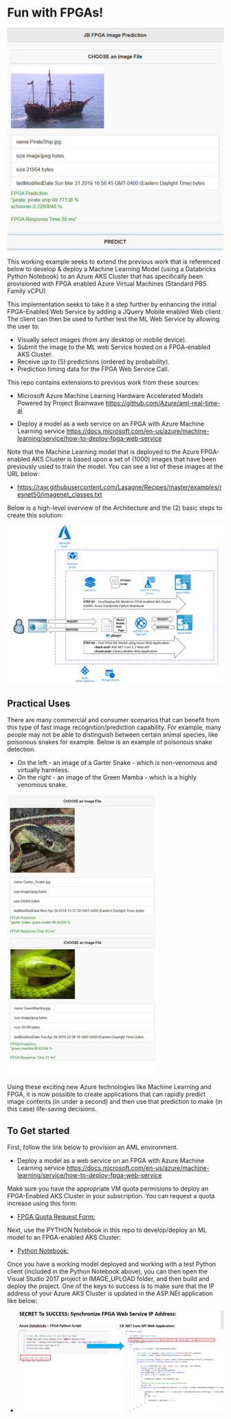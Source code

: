 # Fun with FPGAs!
![Image description](FPGA_Predict_1md.png)

This working example seeks to extend the previous work that is referenced below to develop & deploy a Machine Learning Model (using a Databricks Python Notebook) to an Azure AKS Cluster that has specifically been provisioned with FPGA enabled Azure Virtual Machines (Standard PBS Family vCPU).  

This implementation seeks to take it a step further by enhancing the initial FPGA-Enabled Web Service
by adding a JQuery Mobile enabled Web client. The client can then be used to further test the ML Web Service by allowing the user to:
  * Visually select images (from any desktop or mobile device).
  * Submit the image to the ML web Service hosted on a FPGA-enabled AKS Cluster.
  * Receive up to (5) predictions (ordered by probability).
  * Prediction timing data for the FPGA Web Service Call. 

This repo contains extensions to previous work from these sources:  

 * Microsoft Azure Machine Learning Hardware Accelerated Models Powered by Project Brainwave
   https://github.com/Azure/aml-real-time-ai

 * Deploy a model as a web service on an FPGA with Azure Machine Learning service
   https://docs.microsoft.com/en-us/azure/machine-learning/service/how-to-deploy-fpga-web-service

Note that the Machine Learning model that is deployed to the Azure FPGA-enabled AKS Cluster is based upon a set of (1000) images that have been previously usied to train the model. You can see a list of these images at the URL below:
 * https://raw.githubusercontent.com/Lasagne/Recipes/master/examples/resnet50/imagenet_classes.txt



Below is a high-level overview of the Architecture and the (2) basic steps to create this solution:

![Image description](Architecture.png)

## Practical Uses
There are many commercial and consumer scenarios that can benefit from this type of fast image recognition/prediction capability.
For example, many people may not be able to distinguish between certain animal species, like poisonous snakes for example.
Below is an example of poisonous snake detection. 
 * On the left - an image of a Garter Snake - which is non-venomous and virtually harmless. 
 * On the right - an image of the Green Mamba - which is a highly venomous snake.

![Image description](FPGA_Predict_4_GarterSnake.png) ![Image description](FPGA_Predict_3_GreenMamba.png)

Using these exciting new Azure technologies like Machine Learning and FPGA, it is now possible to create applications that can rapidly predict image contents (in under a second) and then use that prediction to make (in this case) life-saving decisions.  

## To Get started

First, follow the link below to provision an AML environment.

  * Deploy a model as a web service on an FPGA with Azure Machine Learning service
   https://docs.microsoft.com/en-us/azure/machine-learning/service/how-to-deploy-fpga-web-service

Make sure you have the appropriate VM quota permisions to deploy an FPGA-Enabled AKS Cluster in your subscription.  You can request a quota increase using this form: 
  * [FPGA Quota Request Form:](https://forms.office.com/Pages/ResponsePage.aspx?id=v4j5cvGGr0GRqy180BHbR2nac9-PZhBDnNSV2ITz0LNUN0U5S0hXRkNITk85QURTWk9ZUUFUWkkyTC4u)

Next, use the PYTHON Notebook in this repo to develop/deploy an ML model to an FPGA-enabled AKS Cluster: 
  * [Python Notebook:](https://github.com/jbarnes1/Azure-FPGA-Mobile-Web-Client/blob/master/Notebooks/jbFPGA_Python_AML_Service_v5.ipynb)

Once you have a working model deployed and working with a test Python client (included in the Python Notebook above), you can then open the Visual Studio 2017 project in IMAGE_UPLOAD folder, and then build and deploy the project.  One of the keys to success is to make sure that the IP address of your Azure AKS Cluster is updated in the ASP.NEt application like below:

 * ![IP Address Correlation:](Python-ASP.NET_Correlation.png)













